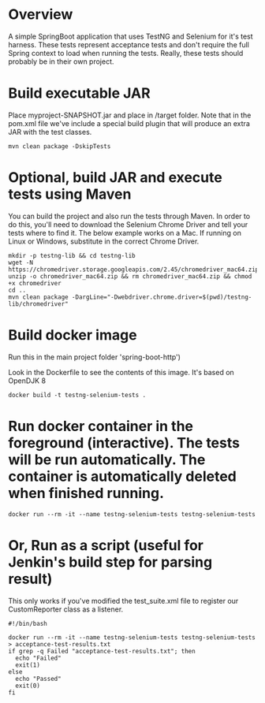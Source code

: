 # Overview

A simple SpringBoot application that uses TestNG and Selenium for it's test harness.  These tests represent acceptance tests and don't require the full Spring context to load when running the tests.  Really, these tests should probably be in their own project.

# Build executable JAR 
Place myproject-SNAPSHOT.jar and place in /target folder. Note that in the pom.xml file we've include a special build plugin that will produce an extra JAR with the test classes.

`mvn clean package -DskipTests`

# Optional, build JAR and execute tests using Maven
You can build the project and also run the tests through Maven.  In order to do this, you'll need to download the Selenium Chrome Driver and tell your tests where to find it.  The below example works on a Mac.  If running on Linux or Windows, substitute in the correct Chrome Driver.

```
mkdir -p testng-lib && cd testng-lib
wget -N https://chromedriver.storage.googleapis.com/2.45/chromedriver_mac64.zip
unzip -o chromedriver_mac64.zip && rm chromedriver_mac64.zip && chmod +x chromedriver
cd ..
mvn clean package -DargLine="-Dwebdriver.chrome.driver=$(pwd)/testng-lib/chromedriver"
```

# Build docker image
Run this in the main project folder 'spring-boot-http')

Look in the Dockerfile to see the contents of this image.  It's based on OpenDJK 8

`docker build -t testng-selenium-tests .`

# Run docker container in the foreground (interactive).  The tests will be run automatically.  The container is automatically deleted when finished running.

`docker run --rm -it --name testng-selenium-tests testng-selenium-tests`

# Or, Run as a script (useful for Jenkin's build step for parsing result)
This only works if you've modified the test_suite.xml file to register our CustomReporter class as a listener.

```
#!/bin/bash

docker run --rm -it --name testng-selenium-tests testng-selenium-tests > acceptance-test-results.txt
if grep -q Failed "acceptance-test-results.txt"; then
  echo "Failed"
  exit(1)
else
  echo "Passed"
  exit(0)
fi
```

